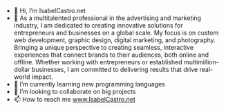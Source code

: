 - 👋 Hi, I’m IsabelCastro.net
- 👀 As a multitalented professional in the advertising and marketing industry, I am dedicated to creating innovative solutions for entrepreneurs and businesses on a global scale. My focus is on custom web development, graphic design, digital marketing, and photography. Bringing a unique perspective to creating seamless, interactive experiences that connect brands to their audiences, both online and offline. Whether working with entrepreneurs or established multimillion-dollar businesses, I am committed to delivering results that drive real-world impact.
- 🌱 I’m currently learning new programming languages
- 💞️ I’m looking to collaborate on big projects
- 📫 How to reach me www.IsabelCastro.net


